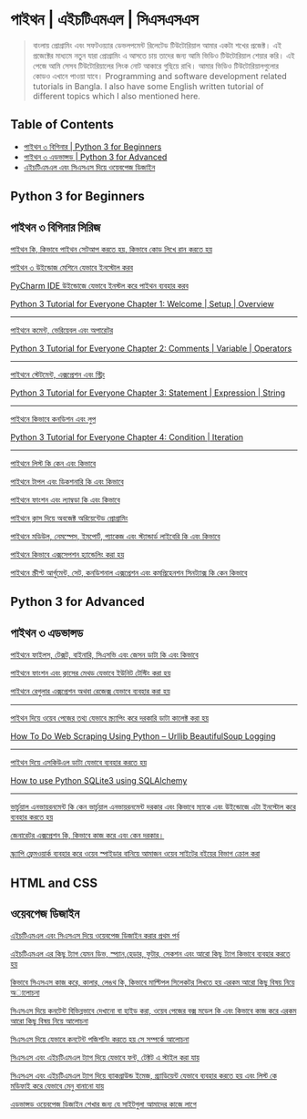 # পাইথন | এইচটিএমএল | সিএসএসএস

> বাংলায় প্রোগ্রামিং এবং সফটওয়‍্যার ডেভলপমেন্ট রিলেটেড টিউটোরিয়াল আমার একটা শখের প্রজেক্ট। 
> এই প্রজেক্টের মাধ‍্যমে নতুন যারা প্রোগ্রামিং এ আসতে চায় তাদের জন‍্য আমি ভিডিও টিউটোরিয়াল শেয়ার করি। 
> এই পেজে আমি সেসব টিউটোরিয়ালের লিংক নোট আকারে গুছিয়ে রাখি।
> আমার ভিডিও টিউটোরিয়ালগুলোর কোডও এখানে পাওয়া যাবে। 
> Programming and software development related tutorials in Bangla. I also have some English written tutorial of different topics which I also mentioned here.

## Table of Contents

- [পাইথন ৩ বিগিনার | Python 3 for Beginners](#python-3-for-beginners)
- [পাইথন ৩ এডভান্সড | Python 3 for Advanced](#python-3-for-advanced)
- [এইচটিএমএল এবং সিএসএস দিয়ে ওয়েবপেজ ডিজাইন](#html-and-css)


## Python 3 for Beginners
## পাইথন ৩ বিগিনার সিরিজ

[পাইথন কি, কিভাবে পাইথন সেটআপ করতে হয়, কিভাবে কোড লিখে রান করতে হয়](https://www.youtube.com/watch?v=qcRlYt28WPM)

[পাইথন ৩ উইন্ডোজ মেশিনে যেভাবে ইনস্টোল করব](https://www.youtube.com/watch?v=1m-kyQISM74)

[PyCharm IDE উইন্ডোজে যেভাবে ইনস্টল করে পাইথন ব‍্যবহার করব](https://youtu.be/YUZZBgKmqO4)

[Python 3 Tutorial for Everyone Chapter 1: Welcome | Setup | Overview](http://thinkdiff.net/python/python-3-tutorial-for-everyone-chapter-1-welcome-setup-overview/)

------------------------------------------------------------------------------------

[পাইথনে কমেন্ট, ভেরিয়েবল এবং অপারেটর ](https://youtu.be/wYN5ohMh_O4)

[Python 3 Tutorial for Everyone Chapter 2: Comments | Variable | Operators](http://thinkdiff.net/python/python-3-tutorial-for-everyone-chapter-2-comments-variable-operators/)

------------------------------------------------------------------------------------

[পাইথনে স্টেটমেন্ট, এক্সপ্রেশন এবং স্ট্রিং](https://youtu.be/aZSap9MNWlM)

[Python 3 Tutorial for Everyone Chapter 3: Statement | Expression | String](http://thinkdiff.net/python/python-3-tutorial-for-everyone-chapter-3-statement-expression-string/)

------------------------------------------------------------------------------------

[পাইথনে কিভাবে কনডিশন এবং লুপ](https://youtu.be/kk6UdrnV-lY)

[Python 3 Tutorial for Everyone Chapter 4: Condition | Iteration](http://thinkdiff.net/python/python-3-tutorial-for-everyone-chapter-4-condition-iteration/)

------------------------------------------------------------------------------------

[পাইথনে লিস্ট কি কেন এবং কিভাবে](https://youtu.be/ddshuxxM8a4)

[পাইথনে টাপল এবং ডিকশনারি কি এবং কিভাবে](https://youtu.be/4KAwZRWSbko)

[পাইথনে ফাংশন এবং ল‍্যাম্বডা কি এবং কিভাবে](https://youtu.be/KlbIbhAQu_g)

[পাইথনে ক্লাস দিয়ে অবজেক্ট অরিয়েন্টেড প্রোগ্রামিং](https://youtu.be/xA43kBnuglE)

[পাইথনে মডিউল, নেমস্পেস, ইমপোর্ট, প‍্যাকেজ এবং স্ট‍্যান্ডার্ড লাইবেরি কি এবং কিভাবে](https://youtu.be/cdBiyCxmeRg)

[পাইথনে কিভাবে এক্সসেপশন হ‍্যান্ডেলিং করা হয়](https://youtu.be/sUWaEBe7UfU)

[পাইথনে স্ক্রীপ্ট আর্গুমেন্ট, সেট, কনডিশনাল এক্সপ্রেশন এবং কমপ্রিহেনশন সিনট‍্যাক্স কি কেন কিভাবে](https://youtu.be/nVKf9_PSPXU)

## Python 3 for Advanced
## পাইথন ৩ এডভান্সড

[পাইথনে ফাইলস, টেক্সট, বাইনারি, সিএসভি এবং জেসন ডাটা কি এবং কিভাবে](https://youtu.be/k1rFag1W2WM)

[পাইথনে ফাংশন এবং ক্লাসের মেথড যেভাবে ইউনিট টেস্টিং করা হয় ](https://youtu.be/UhIwkjwz6Ek)

[পাইথনে রেগুলার এক্সপ্রেশন অথবা রেজেক্স যেভাবে ব‍্যবহার করা হয়](https://youtu.be/yygyryPAJH0)

------------------------------------------------------------------------------------

[পাইথন দিয়ে ওয়েব পেজের তথ‍্য যেভাবে স্ক্র‍্যাপিং করে দরকারি ডাটা কালেক্ট করা হয় ](https://youtu.be/3YLyT4LRJUc)

[How To Do Web Scraping Using Python – Urllib BeautifulSoup Logging](http://thinkdiff.net/web-development/how-to-do-web-scraping-using-python-urllib-beautifulsoup-logging/)

------------------------------------------------------------------------------------

[পাইথন দিয়ে এসকিউএল ডাটা যেভাবে ব‍্যবহার করতে হয়](https://youtu.be/kmB315icVlw)

[How to use Python SQLite3 using SQLAlchemy](http://thinkdiff.net/python/how-to-use-python-sqlite3-using-sqlalchemy/)

------------------------------------------------------------------------------------

[ভার্চুয়াল এনভায়রনমেন্ট কি কেন ভার্চুয়াল এনভায়রনমেন্ট দরকার এবং কিভাবে ম‍্যাকে এবং উইন্ডোজে এটা ইনস্টোল করে ব‍্যবহার করতে হয়](https://youtu.be/1_gbwzp95fM)

[জেনারেটর এক্সপ্রেশন কি, কিভাবে কাজ করে এবং কেন দরকার।](https://youtu.be/TQo81PSwiy0)

[স্ক‍্র‍্যাপি ফ্রেমওয়ার্ক ব‍্যবহার করে ওয়েব স্পাইডার বানিয়ে আমাজন ওয়েব সাইটের বইয়ের বিভাগ ক্রোল করা](https://youtu.be/1jfoCkbncUE)

## HTML and CSS
## ওয়েবপেজ ডিজাইন

[এইচটিএমএল এবং সিএসএস দিয়ে ওয়েবপেজ ডিজাইন করার প্রথম পর্ব](https://youtu.be/4uRN0-XOOJ0)

[এইচটিএমএল এর কিছু ট‍‍্যাগ যেমন ডিভ, স্প‍্যান,হেডার, ফুটার, সেকশন এবং আরো কিছু ট‍্যাগ কিভাবে ব‍্যবহার করতে হয়](https://youtu.be/agCBUVnwblg)

[কিভাবে সিএসএস কাজ করে, কালার, লেঙথ কি, কিভাবে মাল্টিপল সিলেকটর লিখতে হয় এরকম আরো কিছু বিষয় নিয়ে অালোচনা](https://youtu.be/9DZmn2_aAVQ)

[সিএসএস দিয়ে কনটেন্ট বিভিন্নভাবে দেখানো বা হাইড করা, ওয়েব পেজের বক্স মডেল কি এবং কিভাবে কাজ করে এরকম আরো কিছু বিষয় নিয়ে আলোচনা ](https://youtu.be/Jv3UamG3flo)

[সিএসএস দিয়ে যেভাবে কনটেন্ট পজিশনিং করতে হয় সে সম্পর্কে আলোচনা ](https://youtu.be/Hwj1j5pu7Kk)

[সিএসএস এবং এইচটিএমএল ট‍্যাগ দিয়ে যেভাবে ফন্ট, টেক্টট এ স্টাইল করা যায়](https://youtu.be/DPer9a7U2mY)

[সিএসএস এবং এইচটিএমএল ট‍্যাগ দিয়ে ব‍্যাকগ্রাউন্ড ইমেজ, গ্র‍্যাডিয়েন্ট যেভাবে ব‍্যবহার করতে হয় এবং লিস্ট কে মডিফাই করে যেভাবে মেনু বানানো যায়](https://youtu.be/iWYl2pSV1Hg)

[এডভান্সড ওয়েবপেজ ডিজাইন শেখার জন‍্য যে সাইটগুলা আমাদের কাজে লাগে](https://youtu.be/zVuyIBM0uHE)
